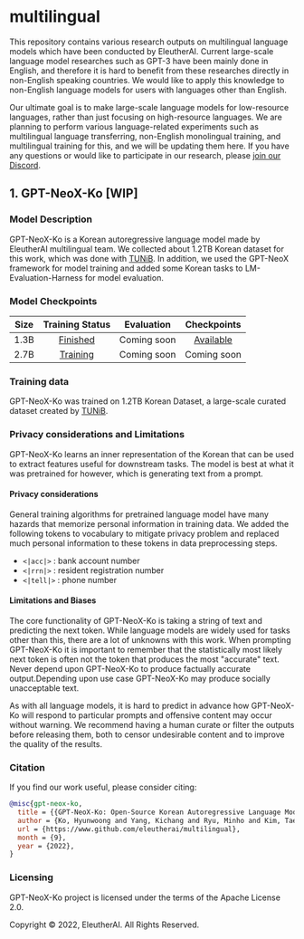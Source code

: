 # multilingual
This repository contains various research outputs on multilingual language models which have been conducted by EleutherAI. Current large-scale language model researches such as GPT-3 have been mainly done in English, and therefore it is hard to benefit from these researches directly in non-English speaking countries. We would like to apply this knowledge to non-English language models for users with languages other than English. 

Our ultimate goal is to make large-scale language models for low-resource languages, rather than just focusing on high-resource languages. We are planning to perform various language-related experiments such as multilingual language transferring, non-English monolingual training, and multilingual training for this, and we will be updating them here. If you have any questions or would like to participate in our research, please [join our Discord](https://discord.com/invite/zBGx3azzUn).

## 1. GPT-NeoX-Ko [WIP]
### Model Description
GPT-NeoX-Ko is a Korean autoregressive language model made by EleutherAI multilingual team. We collected about 1.2TB Korean dataset for this work, which was done with [TUNiB](https://tunib.ai/). In addition, we used the GPT-NeoX framework for model training and added some Korean tasks to LM-Evaluation-Harness for model evaluation.

### Model Checkpoints
| Size |                                      Training Status                                       | Evaluation  |                                                      Checkpoints                                                      |
|:----:|:------------------------------------------------------------------------------------------:|:-----------:|:---------------------------------------------------------------------------------------------------------------------:|
| 1.3B | [Finished](https://wandb.ai/eleutherai-oslo/gpt-neox-ko-1b?workspace=user-eleutherai-oslo) | Coming soon | [Available](https://huggingface.co/EleutherAI/gpt-neox-ko-1.3b) |
| 2.7B | [Training](https://wandb.ai/eleutherai-oslo/gpt-neox-ko-3b?workspace=user-eleutherai-oslo) | Coming soon |                                                      Coming soon                                                      |

### Training data
GPT-NeoX-Ko was trained on 1.2TB Korean Dataset, a large-scale curated dataset created by [TUNiB](https://tunib.ai/).

### Privacy considerations and Limitations

GPT-NeoX-Ko learns an inner representation of the Korean that can be used to extract features useful for downstream tasks. The model is best at what it was pretrained for however, which is generating text from a prompt.

#### Privacy considerations
General training algorithms for pretrained language model have many hazards that memorize personal information in training data. We added the following tokens to vocabulary to mitigate privacy problem and replaced much personal information to these tokens in data preprocessing steps.

* `<|acc|>` : bank account number
* `<|rrn|>` : resident registration number
* `<|tell|>` : phone number

#### Limitations and Biases

The core functionality of GPT-NeoX-Ko is taking a string of text and predicting the next token. While language models are widely used for tasks other than this, there are a lot of unknowns with this work. When prompting GPT-NeoX-Ko it is important to remember that the statistically most likely next token is often not the token that produces the most "accurate" text. Never depend upon GPT-NeoX-Ko to produce factually accurate output.Depending upon use case GPT-NeoX-Ko may produce socially unacceptable text.

As with all language models, it is hard to predict in advance how GPT-NeoX-Ko will respond to particular prompts and offensive content may occur without warning. We recommend having a human curate or filter the outputs before releasing them, both to censor undesirable content and to improve the quality of the results.

### Citation

If you find our work useful, please consider citing:

```bibtex
@misc{gpt-neox-ko,
  title = {{GPT-NeoX-Ko: Open-Source Korean Autoregressive Language Model}},
  author = {Ko, Hyunwoong and Yang, Kichang and Ryu, Minho and Kim, Taekyun and Yang, Seungmu and Hyun, Jiwoong and Park, Sungho and Ryu, Myunghyun and Keum, Bitna and Oh, Saechan and Kim, Soohwan and Park, Kyubyong},
  url = {https://www.github.com/eleutherai/multilingual},
  month = {9},
  year = {2022},
}
```

### Licensing
GPT-NeoX-Ko project is licensed under the terms of the Apache License 2.0.

Copyright © 2022, EleutherAI. All Rights Reserved.

